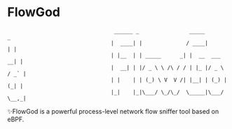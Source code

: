 # FlowGod
                                      ______ _                _____           _ 
                                     |  ____| |              / ____|         | |
                                     | |__  | | _____      _| |  __  ___   __| |
                                     |  __| | |/ _ \ \ /\ / / | |_ |/ _ \ / _` |
                                     | |    | | (_) \ V  V /| |__| | (_) | (_| |
                                     |_|    |_|\___/ \_/\_/  \_____|\___/ \__,_|
✨FlowGod is a powerful process-level network flow sniffer tool based on eBPF.

